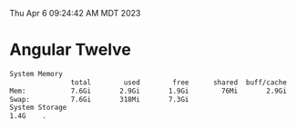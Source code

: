 Thu Apr  6 09:24:42 AM MDT 2023

# Angular Twelve

```bash
System Memory
               total        used        free      shared  buff/cache   available
Mem:           7.6Gi       2.9Gi       1.9Gi        76Mi       2.9Gi       4.4Gi
Swap:          7.6Gi       318Mi       7.3Gi
System Storage
1.4G	.
